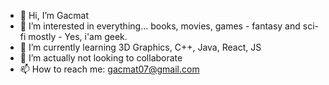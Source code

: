 - 👋 Hi, I’m Gacmat
- 👀 I’m interested in everything... books, movies, games - fantasy and sci-fi mostly - Yes, i'am geek.
- 🌱 I’m currently learning 3D Graphics, C++, Java, React, JS
- 💞️ I’m actually not looking to collaborate 
- 📫 How to reach me: gacmat07@gmail.com

<!---
Gacmat/Gacmat is a ✨ special ✨ repository because its `README.md` (this file) appears on your GitHub profile.
You can click the Preview link to take a look at your changes.
--->
